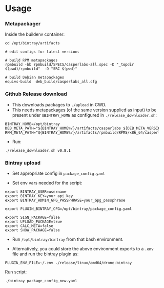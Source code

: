 # Usage

### Metapackager

Inside the buildenv container:

```
cd /opt/bintray/artifacts

# edit configs for latest versions

# build RPM metapackages
rpmbuild -bb rpmbuild/SPECS/casperlabs-all.spec -D "_topdir $(pwd)/rpmbuild"  -D "SRC $(pwd)"

# build Debian metapackages
equivs-build  deb_build/casperlabs_all.cfg
```


### Github Release download

- This downloads packages to `./upload` in CWD.
- This needs metapackages (of the same version supplied as input) to be present under `$BINTRAY_HOME` as configured in `./release_downloader.sh`:

```
BINTRAY_HOME=/opt/bintray
DEB_META_PATH="${BINTRAY_HOME%/}/artifacts/casperlabs_${DEB_META_VERSION}_all.deb"
RPM_META_PATH="${BINTRAY_HOME%/}/artifacts/rpmbuild/RPMS/x86_64/casperlabs-${RPM_META_VERSION}.x86_64.rpm"
```

- Run:

```
./release_downloader.sh v0.8.1
```


### Bintray upload

- Set appropriate config in `package_config.yaml`

- Set env vars needed for the script:

```
export BINTRAY_USER=username
export BINTRAY_KEY=your_api_key
export BINTRAY_ADMIN_GPG_PASSPHRASE=your_Gpg_passphrase

export PLUGIN_BINTRAY_CFG=/opt/bintray/package_config.yaml

export SIGN_PACKAGE=false
export UPLOAD_PACKAGE=true
export CALC_META=false
export SHOW_PACKAGE=false

```

- Run `/opt/bintray/bintray` from that bash environment.


- Alternatively, you could store the above environment exports to a `.env` file and run the bintray plugin as:

```
PLUGIN_ENV_FILE=~/.env ./release/linux/amd64/drone-bintray
```


Run script:

```
./bintray package_config_new.yaml

```
